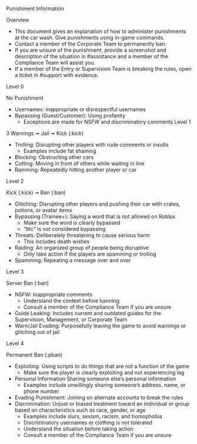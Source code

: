 ﻿Punishment Information  




Overview
* This document gives an explanation of how to administer punishments at the car wash. Give punishments using in-game commands.
* Contact a member of the Corporate Team to permanently ban.
* If you are unsure of the punishment, provide a screenshot and description of the situation in #assistance and a member of the Compliance Team will assist you.
* If a member of the Entry or Supervision Team is breaking the rules, open a ticket in #support with evidence.
  



Level 0  


No Punishment
* Usernames: Inappropriate or disrespectful usernames
* Bypassing (Guest/Customer): Using profanity
   * Exceptions are made for NSFW and discriminatory comments
Level 1  




3 Warnings ➞ Jail ➞ Kick (:kick)
* Trolling: Disrupting other players with rude comments or insults
   * Examples include fat shaming
* Blocking: Obstructing other cars
* Cutting: Moving in front of others while waiting in line
* Ramming: Repeatedly hitting another player or car


Level 2  




Kick (:kick) ➞ Ban (:ban)
* Glitching: Disrupting other players and pushing their car with crates, potions, or avatar items
* Bypassing (Trainee+): Saying a word that is not allowed on Roblox
   * Make sure the word is clearly bypassed
   * “btc” is not considered bypassing
* Threats: Deliberately threatening to cause serious harm
   * This includes death wishes
* Raiding: An organized group of people being disruptive
   * Only take action if the players are spamming or trolling
* Spamming: Repeating a message over and over


Level 3  


Server Ban (:ban)
* NSFW: Inappropriate comments
   * Understand the context before banning
   * Consult a member of the Compliance Team if you are unsure
* Guide Leaking: Includes current and outdated guides for the Supervision, Management, or Corporate Team
* Warn/Jail Evading: Purposefully leaving the game to avoid warnings or glitching out of jail


Level 4  


Permanent Ban (:pban)


* Exploiting: Using scripts to do things that are not a function of the game
   * Make sure the player is clearly exploiting and not experiencing lag
* Personal Information Sharing someone else’s personal information
   * Examples include unwillingly sharing someone’s address, name, or phone number
* Evading Punishment: Joining on alternate accounts to break the rules
* Discrimination: Unjust or biased treatment toward an individual or group based on characteristics such as race, gender, or age
   * Examples include slurs, sexism, racism, and homophobia
   * Discriminatory usernames or clothing is not tolerated
   * Understand the situation before taking action
   * Consult a member of the Compliance Team if you are unsure